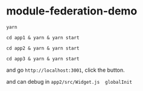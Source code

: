 # module-federation-demo

`yarn`

`cd app1 & yarn & yarn start`

`cd app2 & yarn & yarn start`

`cd app3 & yarn & yarn start`

and go `http://localhost:3001`, click the button.

and can debug in `app2/src/Widget.js  globalInit` 